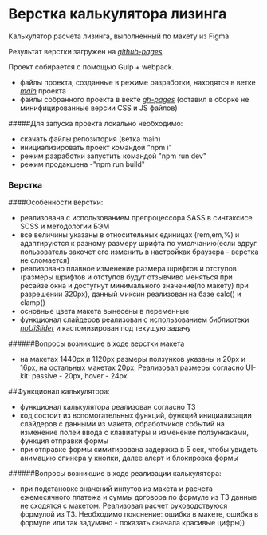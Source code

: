 # Верстка калькулятора лизинга

Калькулятор расчета лизинга, выполненный по макету из Figma.

Результат верстки загружен на [_github-pages_](https://bulakhovalexey.github.io/leasing-calculator/)

Проект собирается с помощью Gulp + webpack.

- файлы проекта, созданные в режиме разработки, находятся в ветке [_main_](https://github.com/BulakhovAlexey/leasing-calculator) проекта
- файлы собранного проекта в векте [_gh-pages_](https://github.com/BulakhovAlexey/leasing-calculator/tree/gh-pages) (оставил в сборке не минифицированные версии CSS и JS файлов)

#####Для запуска проекта локально необходимо:

- скачать файлы репозитория (ветка main)
- инициализировать проект командой "npm i"
- режим разработки запустить командой "npm run dev"
- режим продакшена -"npm run build"

### Верстка

####Особенности верстки:

- реализована с использованием препроцессора SASS в синтаксисе SCSS и методологии БЭМ
- все величины указаны в относительных единицах (rem,em,%) и адаптируются к разному размеру шрифта по умолчанию(если вдруг пользователь захочет его изменить в настройках браузера - верстка не сломается)
- реализовано плавное изменение размера шрифтов и отступов (размеры шрифтов и отступов будут отзывчиво меняться при ресайзе окна и достугнут минимального значение(по макету) при разрешении 320px), данный миксин реализован на базе calc() и clamp()
- основные цвета макета вынесены в переменные
- функционал слайдеров реализован с использованием библиотеки [_noUiSlider_](https://refreshless.com/nouislider/) и кастомизирован под текущую задачу

######Вопросы возникшие в ходе верстки макета

- на макетах 1440px и 1120px размеры ползунков указаны и 20px и 16px, на остальных макетах 20px. Реализовал размеры согласно UI-kit: passive - 20px, hover - 24px

##Функционал калькулятора:

- функционал калькулятора реализован согласно ТЗ
- код состоит из вспомогательных функций, функций инициализации слайдеров с данными из макета, обработчиков событий на изменение полей ввода с клавиатуры и изменение ползункаками, функция отправки формы
- при отправке формы симитирована задержка в 5 сек, чтобы увидеть анимацию спинера у кнопки, далее алерт и блокировка формы

######Вопросы возникшие в ходе реализации калькулятора:

- при подстановке значений инпутов из макета и расчета ежемесячного платежа и суммы договора по формуле из ТЗ данные не сходятся с макетом. Реализовал расчет руководствуюся формулой из ТЗ. Необходимо пояснение: ошибка в макете, ошибка в формуле или так задумано - показать сначала красивые цифры))
